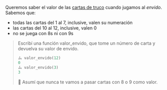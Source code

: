 Queremos saber el valor de las [cartas de truco](https://es.wikipedia.org/wiki/Truco_argentino) cuando jugamos al _envido_. Sabemos que:

* todas las cartas del 1 al 7, inclusive, valen su numeración
* las cartas del 10 al 12, inclusive, valen 0
* no se juega con 8s ni con 9s

> Escribí una función valor_envido, que tome un número de carta y devuelva su valor de envido.
>
> ```python
> ム valor_envido(12)
> 0
> ム valor_envido(3)
> 3
> ```
>
> :memo: Asumí que nunca te vamos a pasar cartas con 8 o 9 como valor.
